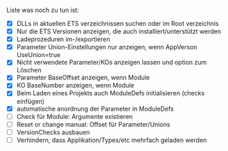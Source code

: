 Liste was noch zu tun ist:  
- [x] DLLs in aktuellen ETS verzeichnissen suchen oder im Root verzeichnis
- [x] Nur die ETS Versionen anzeigen, die auch installiert/unterstützt werden
- [x] Ladeprozeduren im-/exportieren
- [x] Parameter Union-Einstellungen nur anzeigen, wenn AppVerson UseUnion=true
- [x] Nicht verwendete Parameter/KOs anzeigen lassen und option zum Löschen
- [x] Parameter BaseOffset anzeigen, wenn Module
- [x] KO BaseNumber anzeigen, wenn Module
- [x] Beim Laden eines Projekts auch ModuleDefs initialisieren (checks einfügen)
- [x] automatische anordnung der Parameter in ModuleDefs
- [ ] Check für Module: Argumente existieren
- [ ] Reset or change manual: Offset für Parameter/Unions
- [ ] VersionChecks ausbauen
- [ ] Verhindern, dass Applikation/Types/etc mehrfach geladen werden